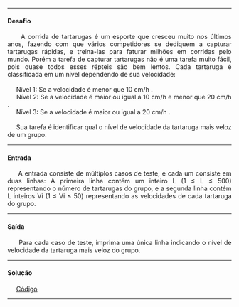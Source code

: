 <hr />

<h4 align="left">Desafio</h4>
    <p align="justify">
        &nbsp;&nbsp;&nbsp;&nbsp;&nbsp;A corrida de tartarugas é um esporte que cresceu muito nos últimos anos, 
        fazendo com que vários competidores se dediquem a capturar tartarugas rápidas, e treina-las para 
        faturar milhões em corridas pelo mundo. Porém a tarefa de capturar tartarugas não é uma tarefa muito 
        fácil, pois quase todos esses répteis são bem lentos. Cada tartaruga é classificada em um nível 
        dependendo de sua velocidade:
        <br /><br />
        &nbsp;&nbsp;&nbsp;&nbsp;&nbsp;Nível 1: Se a velocidade é menor que 10 cm/h .
        <br />
        &nbsp;&nbsp;&nbsp;&nbsp;&nbsp;Nível 2: Se a velocidade é maior ou igual a 10 cm/h e menor que 20 cm/h .
        <br />
        &nbsp;&nbsp;&nbsp;&nbsp;&nbsp;Nível 3: Se a velocidade é maior ou igual a 20 cm/h .
        <br /><br />
        &nbsp;&nbsp;&nbsp;&nbsp;&nbsp;Sua tarefa é identificar qual o nível de velocidade da tartaruga mais veloz de um grupo.
    </p>

<hr />

<h4 align="left">Entrada</h4>
    <p align="justify">
        &nbsp;&nbsp;&nbsp;&nbsp;&nbsp;A entrada consiste de múltiplos casos de teste, e cada um consiste em duas 
        linhas: A primeira linha contém um inteiro L (1 ≤ L ≤ 500) representando o número de tartarugas do grupo, 
        e a segunda linha contém L inteiros Vi (1 ≤ Vi ≤ 50) representando as velocidades de cada tartaruga do grupo.
    </p>

<hr />

<h4 align="left">Saída</h4>
    <p align="justify">
        &nbsp;&nbsp;&nbsp;&nbsp;&nbsp;Para cada caso de teste, imprima uma única linha indicando o nível de velocidade da 
        tartaruga mais veloz do grupo.
    <p>

<hr />

<h4 align="left">Solução</h4>
    <p align="left">
        &nbsp;&nbsp;&nbsp;&nbsp;&nbsp;<a href="https://github.com/shyoutarou/desafios-DIO/blob/master/Desafios/Kotlin/2.%20Solucionando%20problemas%20em%20Kotlin/4.%20A%20Corrida%20de%20Tartarugas/solucao.kt">Código</a>
    </p>

<hr />